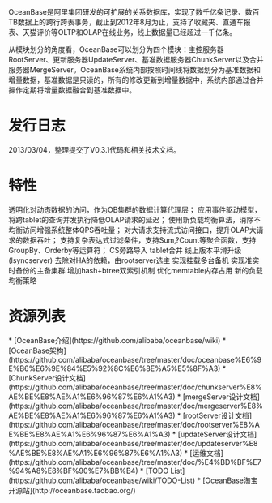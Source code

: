 OceanBase是阿里集团研发的可扩展的关系数据库，实现了数千亿条记录、数百TB数据上的跨行跨表事务，截止到2012年8月为止，支持了收藏夹、直通车报表、天猫评价等OLTP和OLAP在线业务，线上数据量已经超过一千亿条。

从模块划分的角度看，OceanBase可以划分为四个模块：主控服务器RootServer、更新服务器UpdateServer、基准数据服务器ChunkServer以及合并服务器MergeServer。OceanBase系统内部按照时间线将数据划分为基准数据和增量数据，基准数据是只读的，所有的修改更新到增量数据中，系统内部通过合并操作定期将增量数据融合到基准数据中。

<h1>发行日志</h1>
2013/03/04，整理提交了V0.3.1代码和相关技术文档。

<h1>特性</h1>
透明化对动态数据的访问，作为OB集群的数据计算代理层；  
应用事件驱动模型，将跨tablet的查询并发执行降低OLAP请求的延迟；  
使用新负载均衡算法，消除不均衡访问增强系统整体QPS吞吐量；  
对大请求支持流式访问接口，提升OLAP大请求的数据吞吐；  
支持复杂表达式过滤条件，支持Sum,?Count等聚合函数，支持GroupBy、Orderby等运算符；  
CS旁路导入    
tablet合并  
线上版本平滑升级(lsyncserver)  
去除对HA的依赖，由rootserver选主  
实现挂载多台备机  
实现准实时备份的主备集群  
增加hash+btree双索引机制  
优化memtable内存占用  
新的负载均衡策略  

<h1>资源列表</h1>
* [OceanBase介绍](https://github.com/alibaba/oceanbase/wiki)
* [OceanBase架构](https://github.com/alibaba/oceanbase/tree/master/doc/oceanbase%E6%9E%B6%E6%9E%84%E5%92%8C%E6%8E%A5%E5%8F%A3)
* [ChunkServer设计文档](https://github.com/alibaba/oceanbase/tree/master/doc/chunkserver%E8%AE%BE%E8%AE%A1%E6%96%87%E6%A1%A3)
* [mergeServer设计文档](https://github.com/alibaba/oceanbase/tree/master/doc/mergeserver%E8%AE%BE%E8%AE%A1%E6%96%87%E6%A1%A3)
* [rootServer设计文档](https://github.com/alibaba/oceanbase/tree/master/doc/rootserver%E8%AE%BE%E8%AE%A1%E6%96%87%E6%A1%A3)
* [updateServer设计文档](https://github.com/alibaba/oceanbase/tree/master/doc/updateserver%E8%AE%BE%E8%AE%A1%E6%96%87%E6%A1%A3)
* [运维文档](https://github.com/alibaba/oceanbase/tree/master/doc/%E4%BD%BF%E7%94%A8%E8%BF%90%E7%BB%B4)
* [TODO List](https://github.com/alibaba/oceanbase/wiki/TODO-List)
* [OceanBase淘宝开源站](http://oceanbase.taobao.org/)
<br>
